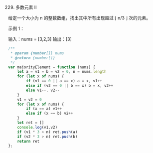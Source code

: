229. 多数元素 II

给定一个大小为 n 的整数数组，找出其中所有出现超过 ⌊ n/3 ⌋ 次的元素。

 

示例 1：

输入：nums = [3,2,3]
输出：[3]
```js
/**
 * @param {number[]} nums
 * @return {number[]}
 */
var majorityElement = function (nums) {
    let a = v1 = b = v2 = 0, n = nums.length
    for (let x of nums) {
        if (v1 == 0 || a == x) a = x, v1++
        else if (v2 == 0 || b == x) b = x, v2++
        else v1--, v2--
    }
    v1 = v2 = 0
    for (let x of nums) {
        if (x == a) v1++
        else if (x == b) v2++
    }
    let ret = []
    console.log(v1,v2)
    if (v1 * 3 > n) ret.push(a)
    if (v2 * 3 > n) ret.push(b)
    return ret
};